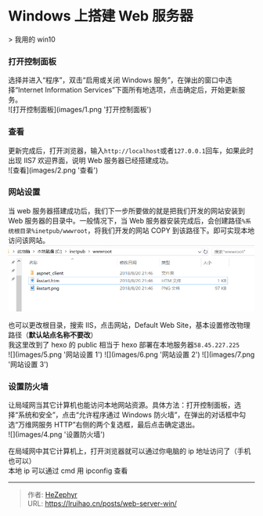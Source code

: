 # Windows 上搭建 Web 服务器


&gt; 我用的 win10

### 打开控制面板

选择并进入“程序”，双击“启用或关闭 Windows 服务”，在弹出的窗口中选择“Internet Information Services”下面所有地选项，点击确定后，开始更新服务。  
![打开控制面板](images/1.png &#39;打开控制面板&#39;)

### 查看

更新完成后，打开浏览器，输入`http://localhost`或者`127.0.0.1`回车，如果此时出现 IIS7 欢迎界面，说明 Web 服务器已经搭建成功。  
![查看](images/2.png &#39;查看&#39;)

### 网站设置

当 web 服务器搭建成功后，我们下一步所要做的就是把我们开发的网站安装到 Web 服务器的目录中。一般情况下，当 Web 服务器安装完成后，会创建路径`%系统根目录%inetpub/wwwroot`，将我们开发的网站 COPY 到该路径下。即可实现本地访问该网站。  
![](images/3.png)

也可以更改根目录，搜索 IIS，点击网站，Default Web Site，基本设置修改物理路径（**默认站点名称不要改**）  
我这里改到了 hexo 的 public 相当于 hexo 部署在本地服务器`58.45.227.225`  
![](images/5.png &#39;网站设置 1&#39;)
![](images/6.png &#39;网站设置 2&#39;)
![](images/7.png &#39;网站设置 3&#39;)

### 设置防火墙

让局域网当其它计算机也能访问本地网站资源。具体方法：打开控制面板，选择“系统和安全”，点击“允许程序通过 Windows 防火墙”，在弹出的对话框中勾选“万维网服务 HTTP”右侧的两个复选框，最后点击确定退出。  
![](images/4.png &#39;设置防火墙&#39;)

在局域网中其它计算机上，打开浏览器就可以通过你电脑的 ip 地址访问了（手机也可以）  
本地 ip 可以通过 cmd 用 ipconfig 查看


---

> 作者: [HeZephyr](https://github.com/HeZephyr)  
> URL: https://lruihao.cn/posts/web-server-win/  

